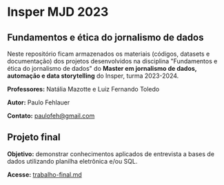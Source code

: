 # Insper MJD 2023
## Fundamentos e ética do jornalismo de dados
Neste repositório ficam armazenados os materiais (códigos, datasets e documentação) dos projetos desenvolvidos na disciplina "Fundamentos e ética do jornalismo de dados" do **Master em jornalismo de dados, automação e data storytelling** do Insper, turma 2023-2024.

**Professores:** Natália Mazotte e Luiz Fernando Toledo

**Autor:** Paulo Fehlauer

**Contato:** paulofeh@gmail.com

## Projeto final
**Objetivo:** demonstrar conhecimentos aplicados de entrevista a bases de dados utilizando planilha eletrônica e/ou SQL.

**Acesse:** [trabalho-final.md](/trabalho-final.md)
